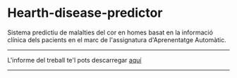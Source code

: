 # Hearth-disease-predictor 
Sistema predictiu de malalties del cor en homes basat en la informació clínica dels pacients en el marc de l'assignatura d'Aprenentatge Automàtic.

---

L'informe del treball te'l pots descarregar [aquí](report/victor_moreno_report.pdf)

---

